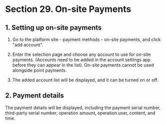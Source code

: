 # Section 29. On-site Payments

## 1. Setting up on-site payments

1. Go to the platform site - payment methods - on-site payments, and click "add account".

2. Enter the selection page and choose any account to use for on-site payments. (Accounts need to be added in the account settings app before they can appear in the list). On-site payments cannot be used alongside point payments.

3. The added account list will be displayed, and it can be turned on or off.

## 2. Payment details

The payment details will be displayed, including the payment serial number, third-party serial number, operation amount, operation user, content, and time.